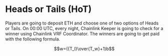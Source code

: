 # Heads or Tails (HoT)
Players are going to deposit ETH and choose one of two options of Heads or Tails. On 00:00 UTC, every night, Chainlink Keeper is going to check for a winner using Chainlink VRF Coordinator. The winners are going to get paid with the following formula.
```math
w=({T_l}\over{T_w}+1)b
```